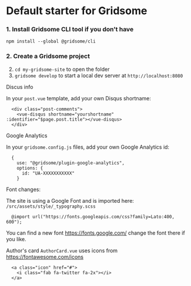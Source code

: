# Default starter for Gridsome

### 1. Install Gridsome CLI tool if you don't have

`npm install --global @gridsome/cli`

### 2. Create a Gridsome project

2. `cd my-gridsome-site` to open the folder
3. `gridsome develop` to start a local dev server at `http://localhost:8080`

Discus info

In your `post.vue` template, add your own Disqus shortname:

```
  <div class="post-comments">
    <vue-disqus shortname="yourshortname" :identifier="$page.post.title"></vue-disqus>
  </div>
```

Google Analytics

In your `gridsome.config.js` files, add your own Google Analytics id:

```
  {
    use: "@gridsome/plugin-google-analytics",
    options: {
      id: "UA-XXXXXXXXXXX"
    }
```

Font changes:

The site is using a Google Font and is imported here: `/src/assets/style/_typography.scss`

```
  @import url("https://fonts.googleapis.com/css?family=Lato:400, 600");
```

You can find a new font https://fonts.google.com/ change the font there if you like.

Author's card `AuthorCard.vue` uses icons from https://fontawesome.com/icons

```
  <a class="icon" href="#">
    <i class="fab fa-twitter fa-2x"></i>
  </a>
```
